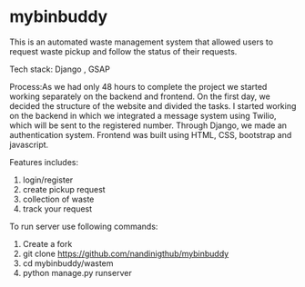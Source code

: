 # mybinbuddy

This is an automated waste management system that allowed users to request waste pickup and follow the status of their requests. 

Tech stack: Django , GSAP

Process:As we had only 48 hours to complete the project we started working separately on the backend and frontend. On the first day, we decided the structure of the website and divided the tasks. I started working on the backend in which we integrated a message system using Twilio, which will be sent to the registered number. Through Django, we made an authentication system. Frontend was built using HTML, CSS, bootstrap and javascript.

Features includes:
1. login/register
2. create pickup request
3. collection of waste
4. track your request

To run server use following commands:

1. Create a fork
2. git clone https://github.com/nandinigthub/mybinbuddy
3. cd mybinbuddy/wastem
4. python manage.py runserver
